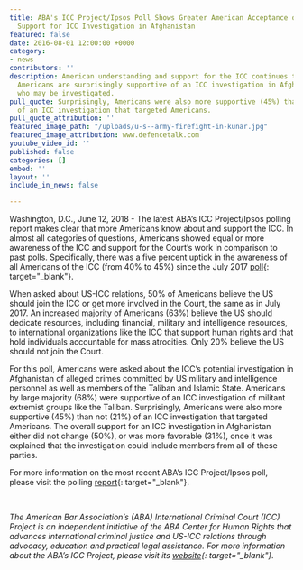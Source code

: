 ```yaml
---
title: ABA's ICC Project/Ipsos Poll Shows Greater American Acceptance of the ICC and
  Support for ICC Investigation in Afghanistan
featured: false
date: 2016-08-01 12:00:00 +0000
category:
- news
contributors: ''
description: American understanding and support for the ICC continues to grow. Also,
  Americans are surprisingly supportive of an ICC investigation in Afghanistan regardless
  who may be investigated.
pull_quote: Surprisingly, Americans were also more supportive (45%) than not (21%)
  of an ICC investigation that targeted Americans.
pull_quote_attribution: ''
featured_image_path: "/uploads/u-s--army-firefight-in-kunar.jpg"
featured_image_attribution: www.defencetalk.com
youtube_video_id: ''
published: false
categories: []
embed: ''
layout: ''
include_in_news: false

---
```

Washington, D.C., June 12, 2018 - The latest ABA’s ICC Project/Ipsos polling report makes clear that more Americans know about and support the ICC. In almost all categories of questions, Americans showed equal or more awareness of the ICC and support for the Court’s work in comparison to past polls. Specifically, there was a five percent uptick in the awareness of all Americans of the ICC (from 40% to 45%) since the July 2017&nbsp;[poll](https://www.international-criminal-justice-today.org/polling-data/2017/07/17/july-2017-ipsos-polling-results/){: target="_blank"}.&nbsp;

When asked about US-ICC relations, 50% of Americans believe the US should join the ICC or get more involved in the Court, the same as in July 2017. An increased majority of Americans (63%) believe the US should dedicate resources, including financial, military and intelligence resources, to international organizations like the ICC that support human rights and that hold individuals accountable for mass atrocities. Only 20% believe the US should not join the Court.&nbsp;

For this poll, Americans were asked about the ICC’s potential investigation in Afghanistan of alleged crimes committed by US military and intelligence personnel as well as members of the Taliban and Islamic State. Americans by large majority (68%) were supportive of an ICC investigation of militant extremist groups like the Taliban. Surprisingly, Americans were also more supportive (45%) than not (21%) of an ICC investigation that targeted Americans. The overall support for an ICC investigation in Afghanistan either did not change (50%), or was more favorable (31%), once it was explained that the investigation could include members from all of these parties.&nbsp;

For more information on the most recent ABA’s ICC Project/Ipsos poll, please visit the polling&nbsp;[report](https://www.international-criminal-justice-today.org/polling-data/2018/06/12/april-2018-ipsos-polling-results/){: target="_blank"}.

&nbsp;

*The American Bar Association’s (ABA) International Criminal Court (ICC) Project is an independent initiative of the ABA Center for Human Rights that advances international criminal justice and US-ICC relations through advocacy, education and practical legal assistance. For more information about the ABA’s ICC Project, please visit its&nbsp;[website](https://www.aba-icc.org/){: target="_blank"}.*